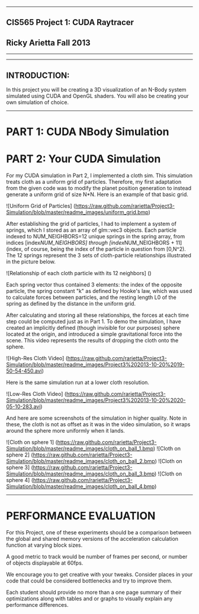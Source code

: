 -------------------------------------------------------------------------------
CIS565 Project 1: CUDA Raytracer
-------------------------------------------------------------------------------
Ricky Arietta Fall 2013
-------------------------------------------------------------------------------
-------------------------------------------------------------------------------

---
INTRODUCTION:
---
In this project you will be creating a 3D visualization of an N-Body system 
simulated using CUDA and OpenGL shaders. You will also be creating your own 
simulation of choice.

---
PART 1: CUDA NBody Simulation
===

PART 2: Your CUDA Simulation
===

For my CUDA simulation in Part 2, I implemented a cloth sim. This simulation treats
cloth as a uniform grid of particles. Therefore, my first adaptation from the given
code was to modify the planet position generation to instead generate a uniform grid
of size N*N. Here is an example of that basic grid.

![Uniform Grid of Particles] (https://raw.github.com/rarietta/Project3-Simulation/blob/master/readme_images/uniform_grid.bmp)

After establishing the grid of particles, I had to implement a system of springs,
which I stored as an array of glm::vec3 objects. Each particle indexed to NUM_NEIGHBORS=12
unique springs in the spring array, from indices [index*NUM_NEIGHBORS]
through [index*NUM_NEIGHBORS + 11] (index, of course, being the index of the particle in question
from [0,N^2). The 12 springs represent the 3 sets of cloth-particle relationships
illustrated in the picture below.

![Relationship of each cloth particle with its 12 neighbors] ()

Each spring vector thus contained 3 elements: the index of the opposite particle, the
spring constant "k" as defined by Hooke's law, which was used to calculate forces
between particles, and the resting length L0 of the spring as defined by the distance
in the uniform grid.

After calculating and storing all these relationships, the forces at each time step could be
computed just as in Part 1. To demo the simulation, I have created an implicitly defined (though
invisible for our purposes) sphere located at the origin, and introduced a simple gravitational
force into the scene. This video represents the results of dropping the cloth
onto the sphere.

![High-Res Cloth Video] (https://raw.github.com/rarietta/Project3-Simulation/blob/master/readme_images/Project3%202013-10-20%2019-50-54-450.avi)

Here is the same simulation run at a lower cloth resolution.

![Low-Res Cloth Video] (https://raw.github.com/rarietta/Project3-Simulation/blob/master/readme_images/Project3%202013-10-20%2020-05-10-283.avi)

And here are some screenshots of the simulation in higher quality. Note in these, the
cloth is not as offset as it was in the video simulation, so it wraps around the
sphere more uniformly when it lands.

![Cloth on sphere 1] (https://raw.github.com/rarietta/Project3-Simulation/blob/master/readme_images/cloth_on_ball_1.bmp)
![Cloth on sphere 2] (https://raw.github.com/rarietta/Project3-Simulation/blob/master/readme_images/cloth_on_ball_2.bmp)
![Cloth on sphere 3] (https://raw.github.com/rarietta/Project3-Simulation/blob/master/readme_images/cloth_on_ball_3.bmp)
![Cloth on sphere 4] (https://raw.github.com/rarietta/Project3-Simulation/blob/master/readme_images/cloth_on_ball_4.bmp)

---
PERFORMANCE EVALUATION
===

For this Project, one of these experiments should be a comparison between the 
global and shared memory versions of the acceleration calculation function at
varying block sizes.

A good metric to track would be number of frames per second, 
or number of objects displayable at 60fps.

We encourage you to get creative with your tweaks. Consider places in your code
that could be considered bottlenecks and try to improve them. 

Each student should provide no more than a one page summary of their
optimizations along with tables and or graphs to visually explain any
performance differences.
